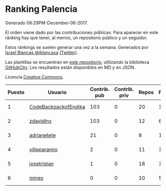# Ranking Palencia

Generado 08:29PM-December-06-2017.

El orden viene dado por las contribuciones públicas. Para aparecer en este ránking hay que tener, al menos, un repositorio público y un seguidor.

Estos ránkings se suelen generar una vez a la semana. Generados por [Israel Blancas @iblancasa](https://github.com/iblancasa/) [(Twitter)](https://twitter.com/iblancasa).

Las plantillas se encuentran en [este repositorio](https://github.com/iblancasa/GH-Spanish-Ranking), utilizando la biblioteca [GitHubCity](https://github.com/iblancasa/GitHubCity). Los resultados están disponibles en MD y en JSON.

Licencia [Creative Commons](https://creativecommons.org/licenses/by/4.0/).

| Puesto   |  Usuario  | Contrib. pub | Contrib. priv |Repos| Followers | Desde |  Avatar  |
|----------|-----------|--------------|---------------|-----|-----------|-------|----------|
|1|[CodeBackpackofEndika](https://github.com/CodeBackpackofEndika)|103|0|20|3|2017-09-25|![CodeBackpackofEndika](https://avatars2.githubusercontent.com/u/32270483)|
|2|[zdavidlnx](https://github.com/zdavidlnx)|103|0|12|6|2011-07-28|![zdavidlnx](https://avatars2.githubusercontent.com/u/944150)|
|3|[adrianetete](https://github.com/adrianetete)|21|0|8|13|2014-03-13|![adrianetete](https://avatars2.githubusercontent.com/u/6943237)|
|4|[villeparamio](https://github.com/villeparamio)|2|0|11|3|2015-12-01|![villeparamio](https://avatars2.githubusercontent.com/u/16100827)|
|5|[josetristan](https://github.com/josetristan)|1|0|18|3|2011-07-15|![josetristan](https://avatars1.githubusercontent.com/u/916947)|
|6|[mines](https://github.com/mines)|0|0|10|5|2011-03-07|![mines](https://avatars2.githubusercontent.com/u/655278)|
